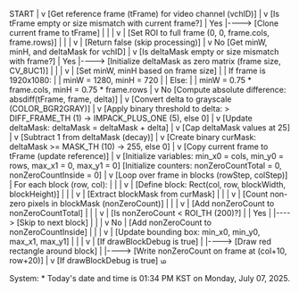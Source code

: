 START
  |
  v
[Get reference frame (tFrame) for video channel (vchID)]
  |
  v
[Is tFrame empty or size mismatch with current frame?]
  | Yes
  |----> [Clone current frame to tFrame]
  |       |
  |       v
  |      [Set ROI to full frame (0, 0, frame.cols, frame.rows)]
  |       |
  |       v
  |      [Return false (skip processing)]
  |
  v No
[Get minW, minH, and deltaMask for vchID]
  |
  v
[Is deltaMask empty or size mismatch with frame?]
  | Yes
  |----> [Initialize deltaMask as zero matrix (frame size, CV_8UC1)]
  |       |
  |       v
  |      [Set minW, minH based on frame size]
  |       | If frame is 1920x1080:
  |       |   minW = 1280, minH = 720
  |       | Else:
  |       |   minW = 0.75 * frame.cols, minH = 0.75 * frame.rows
  |
  v No
[Compute absolute difference: absdiff(tFrame, frame, delta)]
  |
  v
[Convert delta to grayscale (COLOR_BGR2GRAY)]
  |
  v
[Apply binary threshold to delta: > DIFF_FRAME_TH (1) -> IMPACK_PLUS_ONE (5), else 0]
  |
  v
[Update deltaMask: deltaMask = deltaMask + delta]
  |
  v
[Cap deltaMask values at 25]
  |
  v
[Subtract 1 from deltaMask (decay)]
  |
  v
[Create binary curMask: deltaMask >= MASK_TH (10) -> 255, else 0]
  |
  v
[Copy current frame to tFrame (update reference)]
  |
  v
[Initialize variables: min_x0 = cols, min_y0 = rows, max_x1 = 0, max_y1 = 0]
[Initialize counters: nonZeroCountTotal = 0, nonZeroCountInside = 0]
  |
  v
[Loop over frame in blocks (rowStep, colStep)]
  | For each block (row, col):
  |   |
  |   v
  |  [Define block: Rect(col, row, blockWidth, blockHeight)]
  |   |
  |   v
  |  [Extract blockMask from curMask]
  |   |
  |   v
  |  [Count non-zero pixels in blockMask (nonZeroCount)]
  |   |
  |   v
  |  [Add nonZeroCount to nonZeroCountTotal]
  |   |
  |   v
  |  [Is nonZeroCount < ROI_TH (200)?]
  |   | Yes
  |   |----> [Skip to next block]
  |   |
  |   v No
  |  [Add nonZeroCount to nonZeroCountInside]
  |   |
  |   v
  |  [Update bounding box: min_x0, min_y0, max_x1, max_y1]
  |   |
  |   v
  |  [If drawBlockDebug is true]
  |   |----> [Draw red rectangle around block]
  |   |----> [Write nonZeroCount on frame at (col+10, row+20)]
  |
  v
[If drawBlockDebug is true]
 ம

System: * Today's date and time is 01:34 PM KST on Monday, July 07, 2025.
